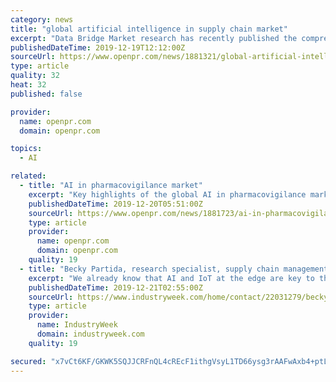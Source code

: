 ```yaml
---
category: news
title: "global artificial intelligence in supply chain market"
excerpt: "Data Bridge Market research has recently published the comprehensive business research on “Artificial Intelligence in Supply Chain Market” includes historic data, present market trends, future product environment, marketing strategies, technological innovation, upcoming technologies, emerging trends or opportunities, and the technical ..."
publishedDateTime: 2019-12-19T12:12:00Z
sourceUrl: https://www.openpr.com/news/1881321/global-artificial-intelligence-in-supply-chain-market-covering
type: article
quality: 32
heat: 32
published: false

provider:
  name: openpr.com
  domain: openpr.com

topics:
  - AI

related:
  - title: "AI in pharmacovigilance market"
    excerpt: "Key highlights of the global AI in pharmacovigilance market for the forecast years 2019-2026 ... openPR disclaims liability for any content contained in this release. Corporate Governance in FinTech Market is Imminent Enormous Acceptance in Forthc … A massive research report of global Corporate Governance in FinTech Market has been presented ..."
    publishedDateTime: 2019-12-20T05:51:00Z
    sourceUrl: https://www.openpr.com/news/1881723/ai-in-pharmacovigilance-market-estimated-to-rise-at-a-lucrative
    type: article
    provider:
      name: openpr.com
      domain: openpr.com
    quality: 19
  - title: "Becky Partida, research specialist, supply chain management, APQC"
    excerpt: "We already know that AI and IoT at the edge are key to the acceleration of factory transformation ... and maintenance of the technologies within those four walls. Our research found that while there is a big appetite for digital transformation—83% of companies say they plan to make investments in smart factory technologies in the next ..."
    publishedDateTime: 2019-12-21T02:55:00Z
    sourceUrl: https://www.industryweek.com/home/contact/22031279/becky-partida-research-specialist-supply-chain-management-apqc
    type: article
    provider:
      name: IndustryWeek
      domain: industryweek.com
    quality: 19

secured: "x7vCt6KF/GKWK5SQJJCRFnQL4cREcF1ithgVsyL1TD66ysg3rAAFwAxb4+ptLLrUGfmuAFx0uQgZutdZArgxrXdO037KC4FuLB8S4UzcKDULYSDOQxpHjwDv/oRv0J45z/W1H9sImmNw+5e2kWD3UBQ/E5RNfpNdG3rIgYNhPe1wDCj1keaBF7uw6W8aW6nt4V5w4DPPjftVBzQHuf6MolUvJvWCTP6cm0Ub4zorLoUcY8D1RCyH43ah9p2QBxtz3L9oYF4tzv6y5czX5/kdYA==;kzc+cSF1RiUcz5s2HfPpNQ=="
---
```


